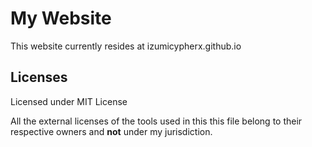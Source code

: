 # My Website

This website currently resides at izumicypherx.github.io

##  Licenses

Licensed under MIT License

All the external licenses of the tools used in this this file belong to their respective owners and __not__ under my jurisdiction. 
